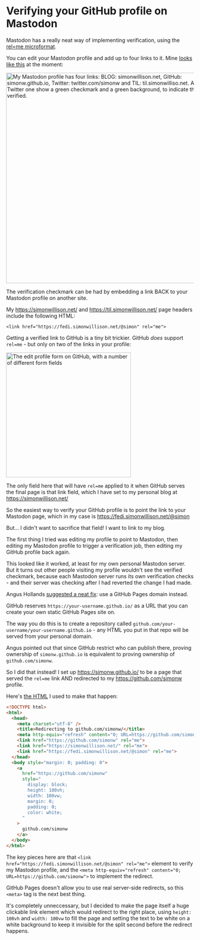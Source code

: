 # Verifying your GitHub profile on Mastodon

Mastodon has a really neat way of implementing verification, using the [rel=me microformat](https://microformats.org/wiki/rel-me).

You can edit your Mastodon profile and add up to four links to it. Mine [looks like this](https://fedi.simonwillison.net/@simon) at the moment:

<img width="565" alt="My Mastodon profile has four links: BLOG: simonwillison.net, GitHub: simonw.github.io, Twitter: twitter.com/simonw and TIL: til.simonwilliso.net. All but the Twitter one show a green checkmark and a green background, to indicate they are verified." src="https://user-images.githubusercontent.com/9599/202297154-a2b00a62-beaa-44a5-9114-5fed2fb9b6fc.png">

The verification checkmark can be had by embedding a link BACK to your Mastodon profile on another site.

My https://simonwillison.net/ and https://til.simonwillison.net/ page headers include the following HTML:

    <link href="https://fedi.simonwillison.net/@simon" rel="me">

Getting a verified link to GitHub is a tiny bit trickier. GitHub _does_ support `rel=me` - but only on two of the links in your profile:

<img width="335" alt="The edit profile form on GitHub, with a number of different form fields" src="https://user-images.githubusercontent.com/9599/202298033-fd78a7c0-1c83-4b37-b708-ef65038c1443.png">

The only field here that will have `rel=me` applied to it when GitHub serves the final page is that link field, which I have set to my personal blog at https://simonwillison.net/

So the easiest way to verify your GitHub profile is to point the link to your Mastodon page, which in my case is https://fedi.simonwillison.net/@simon

But... I didn't want to sacrifice that field! I want to link to my blog.

The first thing I tried was editing my profile to point to Mastodon, then editing my Mastodon profile to trigger a verification job, then editing my GitHub profile back again.

This looked like it worked, at least for my own personal Mastodon server. But it turns out other people visiting my profile wouldn't see the verified checkmark, because each Mastodon server runs its own verification checks - and their server was checking after I had reverted the change I had made.

Angus Hollands [suggested a neat fix](https://twitter.com/agoose77/status/1592875047152410624): use a GitHub Pages domain instead.

GitHub reserves `https://your-username.github.io/` as a URL that you can create your own static GitHub Pages site on.

The way you do this is to create a repository called `github.com/your-username/your-username.github.io` - any HTML you put in that repo will be served from your personal domain.

Angus pointed out that since GitHub restrict who can publish there, proving ownership of `simonw.github.io` is equivalent to proving ownership of `github.com/simonw`.

So I did that instead! I set up https://simonw.github.io/ to be a page that served the `rel=me` link AND redirected to my https://github.com/simonw profile.

Here's [the HTML](https://github.com/simonw/simonw.github.com/blob/main/index.html) I used to make that happen:

```html
<!DOCTYPE html>
<html>
  <head>
    <meta charset="utf-8" />
    <title>Redirecting to github.com/simonw/</title>
    <meta http-equiv="refresh" content="0; URL=https://github.com/simonw">
    <link href="https://github.com/simonw" rel="me">
    <link href="https://simonwillison.net/" rel="me">
    <link href="https://fedi.simonwillison.net/@simon" rel="me">
  </head>
  <body style="margin: 0; padding: 0">
    <a
      href="https://github.com/simonw"
      style="
        display: block;
        height: 100vh;
        width: 100vw;
        margin: 0;
        padding: 0;
        color: white;
      "
    >
      github.com/simonw
    </a>
  </body>
</html>
```
The key pieces here are that `<link href="https://fedi.simonwillison.net/@simon" rel="me">` element to verify my Mastodon profile, and the `<meta http-equiv="refresh" content="0; URL=https://github.com/simonw">` to implement the redirect.

GitHub Pages doesn't allow you to use real server-side redirects, so this `<meta>` tag is the next best thing.

It's completely unneccessary, but I decided to make the page itself a huge clickable link element which would redirect to the right place, using `height: 100vh` and `width: 100vw` to fill the page and setting the text to be white on a white background to keep it invisible for the split second before the redirect happens.
